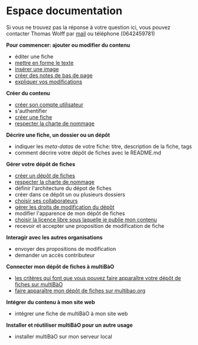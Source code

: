 # Espace documentation

Si vous ne trouvez pas la réponse à votre question ici, vous pouvez contacter Thomas Wolff par [mail](mailto:thomas.wolff@cpcoop.fr) ou téléphone (0642459781)

**Pour commencer: ajouter ou modifier du contenu**

* éditer une fiche
* [mettre en forme le texte](https://github.com/multibao/jemeteste/blob/master/fiches/mise_forme_texte.md)
* [insérer une image](https://github.com/multibao/jemeteste/blob/master/fiches/inserer_image.md)
* [créer des notes de bas de page](https://github.com/multibao/jemeteste/blob/master/fiches/notes_pied_page.md)
* [expliquer vos modifications](https://github.com/multibao/jemeteste/blob/master/fiches/commenter_modification_ajout.md)

**Créer du contenu**

* [créer son compte utilisateur](https://github.com/join)
* s'authentifier
* [créer une fiche](https://github.com/multibao/jemeteste/blob/master/fiches/creer_fiche_multibao.md)
* [respecter la charte de nommage](https://github.com/multibao/jemeteste/blob/master/fiches/charte_de_nommage.md)

**Décrire une fiche, un dossier ou un dépôt**

* indiquer les *meta-datas* de votre fiche: titre, description de la fiche, tags
* comment décrire votre dépôt de fiches avec le README.md

**Gérer votre dépôt de fiches**

* [créer un dépôt de fiches](https://github.com/multibao/jemeteste/blob/master/fiches/creer_depot_fiches.md)
* [respecter la charte de nommage](https://github.com/multibao/jemeteste/blob/master/fiches/charte_de_nommage.md)
* définir l'architecture du dépot de fiches
* créer dans ce dépôt un ou plusieurs dossiers
* [choisir ses collaborateurs](https://github.com/multibao/jemeteste/blob/master/fiches/choisir_ses_collaborateurs.md)
* [gérer les droits de modification du dépôt](https://github.com/multibao/jemeteste/blob/master/fiches/gerer_droits_depot.md)
* modifier l'apparence de mon dépôt de fiches
* [choisir la licence libre sous laquelle je publie mon contenu](https://github.com/multibao/jemeteste/blob/master/fiches/choisir_licence_libre.md)
* recevoir et accepter une proposition de modification de fiche

**Interagir avec les autres organisations**

* envoyer des propositions de modification
* demander un accès contributeur

**Connecter mon dépôt de fiches à multiBàO**

* [les critères qui font que vous pouvez faire apparaître votre dépôt de fiches sur multiBàO](https://github.com/multibao/jemeteste/blob/master/fiches/criteres_depot_multibao.md)
* [faire apparaître mon dépôt de fiches sur multibao.org](https://github.com/multibao/jemeteste/blob/master/fiches/connecter_depot_multibao.md)

**Intégrer du contenu à mon site web**

* intégrer une fiche de multiBàO à mon site web

**Installer et réutiliser multiBàO pour un autre usage**

* installer multiBàO sur mon serveur local
